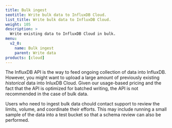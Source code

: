 ```yaml
---
title: Bulk ingest
seotitle: Write bulk data to InfluxDB Cloud.
list_title: Write bulk data to InfluxDB Cloud.
weight: 105
description: >
  Write existing data to InfluxDB Cloud in bulk.
menu:
  v2_0:
    name: Bulk ingest
    parent: Write data
products: [cloud]
---
```


The InfluxDB API is the way to feed ongoing collection of data into InfluxDB.
However, you might want to upload a large amount of previously existing *historical* data into InluxDB Cloud.
Given our usage-based pricing and the fact that the API is optimized for batched writing, the API is not recommended in the case of bulk data.

Users who need to ingest bulk data chould contact support to review the limits, volume, and coordinate their efforts.
This may include running a small sample of the data into a test bucket so that a schema review can also be performed.
